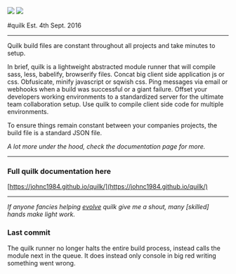 ![](https://img.shields.io/npm/v/quilk.svg) ![](https://img.shields.io/npm/dt/quilk.svg)

#quilk
Est. 4th Sept. 2016

---

Quilk build files are constant throughout all projects and take minutes to setup.

In brief, quilk is a lightweight abstracted module runner that will compile sass, less, babelify, browserify files. Concat big client side application js or css. Obfusicate, minify javascript or sqwish css. Ping messages via email or webhooks when a build was successful or a giant failure. Offset your developers working environments to a standardized server for the ultimate team collaboration setup. Use quilk to compile client side code for multiple environments.

To ensure things remain constant between your companies projects, the build file is a standard JSON file.

*A lot more under the hood, check the documentation page for more.*

---

### Full quilk documentation here 
[https://johnc1984.github.io/quilk/](https://johnc1984.github.io/quilk/)

---

*If anyone fancies helping [evolve](https://github.com/johnc1984/quilk/) quilk give me a shout, many [skilled] hands make light work.*


### Last commit
The quilk runner no longer halts the entire build process, instead calls the module next in the queue. It does instead only console in big red writing something went wrong.